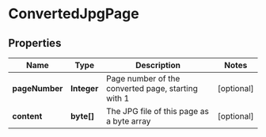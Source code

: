 
# ConvertedJpgPage

## Properties
Name | Type | Description | Notes
------------ | ------------- | ------------- | -------------
**pageNumber** | **Integer** | Page number of the converted page, starting with 1 |  [optional]
**content** | **byte[]** | The JPG file of this page as a byte array |  [optional]




